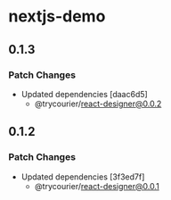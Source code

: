 # nextjs-demo

## 0.1.3

### Patch Changes

- Updated dependencies [daac6d5]
  - @trycourier/react-designer@0.0.2

## 0.1.2

### Patch Changes

- Updated dependencies [3f3ed7f]
  - @trycourier/react-designer@0.0.1
